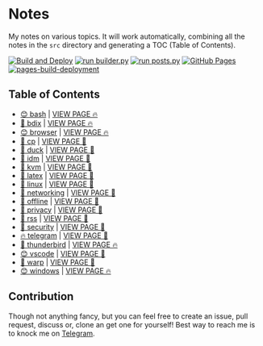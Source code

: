 # Notes

My notes on various topics. It will work automatically, combining all the notes in the `src` directory and generating a TOC (Table of Contents).

[![Build and Deploy](https://github.com/SharafatKarim/notes/actions/workflows/action.yml/badge.svg)](https://github.com/SharafatKarim/notes/actions/workflows/action.yml)
[![run builder.py](https://github.com/SharafatKarim/notes/actions/workflows/action.yml/badge.svg)](https://github.com/SharafatKarim/notes/actions/workflows/action.yml)
[![run posts.py](https://github.com/SharafatKarim/notes/actions/workflows/posts.yml/badge.svg)](https://github.com/SharafatKarim/notes/actions/workflows/posts.yml)
[![GitHub Pages](https://github.com/SharafatKarim/notes/actions/workflows/gh-pages.yml/badge.svg)](https://github.com/SharafatKarim/notes/actions/workflows/gh-pages.yml)
[![pages-build-deployment](https://github.com/SharafatKarim/notes/actions/workflows/pages/pages-build-deployment/badge.svg)](https://github.com/SharafatKarim/notes/actions/workflows/pages/pages-build-deployment)


## Table of Contents

- [😊 bash](src/bash.md) | <a href='https://sharafat.is-a.dev/notes/bash' target='_blank'>VIEW PAGE 🔥</a>
- [🤖 bdix](src/bdix.md) | <a href='https://sharafat.is-a.dev/notes/bdix' target='_blank'>VIEW PAGE 🔥</a>
- [😊 browser](src/browser.md) | <a href='https://sharafat.is-a.dev/notes/browser' target='_blank'>VIEW PAGE 🔥</a>
- [🍕 cp](src/cp.md) | <a href='https://sharafat.is-a.dev/notes/cp' target='_blank'>VIEW PAGE 🎉</a>
- [🌈 duck](src/duck.md) | <a href='https://sharafat.is-a.dev/notes/duck' target='_blank'>VIEW PAGE 👾</a>
- [🍕 idm](src/idm.md) | <a href='https://sharafat.is-a.dev/notes/idm' target='_blank'>VIEW PAGE 🍕</a>
- [👾 kvm](src/kvm.md) | <a href='https://sharafat.is-a.dev/notes/kvm' target='_blank'>VIEW PAGE 🍕</a>
- [🎸 latex](src/latex.md) | <a href='https://sharafat.is-a.dev/notes/latex' target='_blank'>VIEW PAGE 🚀</a>
- [🎸 linux](src/linux.md) | <a href='https://sharafat.is-a.dev/notes/linux' target='_blank'>VIEW PAGE 🤖</a>
- [🚀 networking](src/networking.md) | <a href='https://sharafat.is-a.dev/notes/networking' target='_blank'>VIEW PAGE 🌈</a>
- [🍕 offline](src/offline.md) | <a href='https://sharafat.is-a.dev/notes/offline' target='_blank'>VIEW PAGE 🌟</a>
- [🎉 privacy](src/privacy.md) | <a href='https://sharafat.is-a.dev/notes/privacy' target='_blank'>VIEW PAGE 👾</a>
- [🚀 rss](src/rss.md) | <a href='https://sharafat.is-a.dev/notes/rss' target='_blank'>VIEW PAGE 🎉</a>
- [🍕 security](src/security.md) | <a href='https://sharafat.is-a.dev/notes/security' target='_blank'>VIEW PAGE 🚀</a>
- [🔥 telegram](src/telegram.md) | <a href='https://sharafat.is-a.dev/notes/telegram' target='_blank'>VIEW PAGE 👾</a>
- [🍕 thunderbird](src/thunderbird.md) | <a href='https://sharafat.is-a.dev/notes/thunderbird' target='_blank'>VIEW PAGE 🔥</a>
- [😊 vscode](src/vscode.md) | <a href='https://sharafat.is-a.dev/notes/vscode' target='_blank'>VIEW PAGE 🎸</a>
- [👾 warp](src/warp.md) | <a href='https://sharafat.is-a.dev/notes/warp' target='_blank'>VIEW PAGE 🌟</a>
- [😊 windows](src/windows.md) | <a href='https://sharafat.is-a.dev/notes/windows' target='_blank'>VIEW PAGE 🔥</a>

## Contribution

Though not anything fancy, but you can feel free to create an issue, pull request, discuss or, clone an get one for yourself!
Best way to reach me is to knock me on [Telegram](https://t.me/SharafatKarim).

